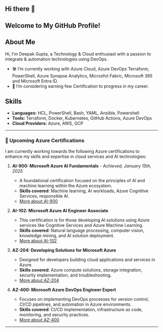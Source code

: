 ## Hi there 👋
## Welcome to My GitHub Profile! 
## About Me
Hi, I'm Deepak Gupta, a Technology & Cloud enthusiast with a passion to integrate & automation technologies using DevOps.

- 🛠️ I’m currently working with Azure Cloud, Azure DevOps  Terraform, PowerShell, Azure Synapse Analytics, Microsfot Fabric, Microsoft 365 and Microsoft Entra ID.
- 💼 I’m considering earning few Certification to progress in my career.

## Skills
- **Languages:** HCL, PowerShell, Bash, YAML, Ansible, Powershell
- **Tools:** Terraform, Docker, Kubernetes, GitHub Actions, Azure DevOps
- **Cloud Providers:** Azure, AWS, GCP

---

### 🏅 Upcoming Azure Certifications

I am currently working towards the following Azure certifications to enhance my skills and expertise in cloud services and AI technologies:

1. **AI-900: Microsoft Azure AI Fundamentals** - _Achieved, January 15th, 2025_
   - A foundational certification focused on the principles of AI and machine learning within the Azure ecosystem.
   - **Skills covered**: Machine learning, AI workloads, Azure Cognitive Services, responsible AI.
   - [More about AI-900](https://learn.microsoft.com/en-us/certifications/exams/ai-900)  

2. **AI-102: Microsoft Azure AI Engineer Associate**
   - This certification is for those developing AI solutions using Azure services like Cognitive Services and Azure Machine Learning.
   - **Skills covered**: Natural language processing, computer vision, knowledge mining, and AI solution deployment.
   - [More about AI-102](https://learn.microsoft.com/en-us/certifications/exams/ai-102)

3. **AZ-204: Developing Solutions for Microsoft Azure**
   - Designed for developers building cloud applications and services in Azure.
   - **Skills covered**: Azure compute solutions, storage integration, security implementation, and troubleshooting.
   - [More about AZ-204](https://learn.microsoft.com/en-us/certifications/exams/az-204)

4. **AZ-400: Microsoft Azure DevOps Engineer Expert**
   - Focuses on implementing DevOps processes for version control, CI/CD pipelines, and automation in Azure environments.
   - **Skills covered**: CI/CD implementation, infrastructure as code, monitoring, and security practices.
   - [More about AZ-400](https://learn.microsoft.com/en-us/certifications/exams/az-400)

---
<!--
## Projects
- [ScoreSage AI](https://github.com/raveheart1/ScoreSage): A machine learning-driven platform designed to predict sports outcomes using historical data. The goal of the project is to provide low-risk, high-volume predictions with decent accuracy, allowing users to make informed decisions. The system leverages a variety of Azure services for data ingestion, processing, model training, and deployment.



## Connect with Me

- 🔭 I’m currently working on a personal financial advisor tool and a few machine learning projects!
- 🌱 I’m currently learning Python
- 👯 I’m looking to collaborate on infrastructure deployment methods and Python programming
- 🤔 I’m looking for help with: I am always looking for new books and advice on personal and professional development
- 💬 Ask me about AVD optimization and imageless deployment!
- 📫 How to reach me: Use the links above to connect with me
- 😄 Pronouns: He/Him
- ⚡ Fun fact: I Like expoloring cloud Technologies.
-->
<!--
**DeepakGupta64/DeepakGupta64** is a ✨ _special_ ✨ repository because its `README.md` (this file) appears on your GitHub profile.

Here are some ideas to get you started:

- 🔭 I’m currently working on ...
- 🌱 I’m currently learning ...
- 👯 I’m looking to collaborate on ...
- 🤔 I’m looking for help with ...
- 💬 Ask me about ...
- 📫 How to reach me: ...
- 😄 Pronouns: ...
- ⚡ Fun fact: ...
-->
